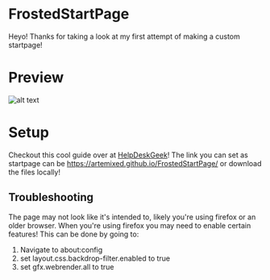 # FrostedStartPage

Heyo! Thanks for taking a look at my first attempt of making a custom startpage! 

# Preview 
![alt text](https://i.imgur.com/hYpPPLH.png)
# Setup 
Checkout this cool guide over at [HelpDeskGeek](https://helpdeskgeek.com/how-to/how-to-change-the-start-page-in-chrome-and-any-web-browser/)!
The link you can set as startpage can be https://artemixed.github.io/FrostedStartPage/ or download the files locally!
## Troubleshooting 
The page may not look like it's intended to, likely you're using firefox or an older browser.
When you're using firefox you may need to enable certain features! This can be done by going to:
1. Navigate to about:config
2. set layout.css.backdrop-filter.enabled to true 
3. set gfx.webrender.all to true
